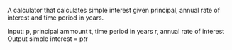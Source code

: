 A calculator that calculates simple interest given principal, annual rate of interest and time period in years.

Input:
  p, principal ammount
  t, time period in years
  r, annual rate of interest
Output
  simple interest = p*t*r
